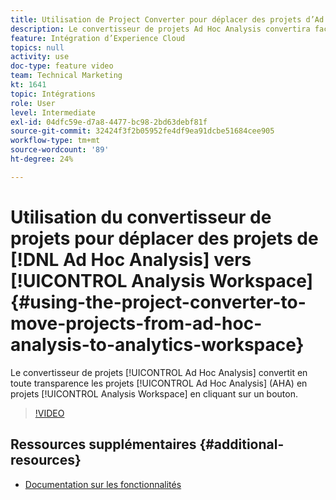 ```yaml
---
title: Utilisation de Project Converter pour déplacer des projets d’Ad Hoc Analysis vers Analytics Workspace
description: Le convertisseur de projets Ad Hoc Analysis convertira facilement les projets Ad Hoc Analysis (AHA) en projets Analysis Workspace en un simple clic sur un bouton.
feature: Intégration d’Experience Cloud
topics: null
activity: use
doc-type: feature video
team: Technical Marketing
kt: 1641
topic: Intégrations
role: User
level: Intermediate
exl-id: 04dfc59e-d7a8-4477-bc98-2bd63debf81f
source-git-commit: 32424f3f2b05952fe4df9ea91dcbe51684cee905
workflow-type: tm+mt
source-wordcount: '89'
ht-degree: 24%

---
```


# Utilisation du convertisseur de projets pour déplacer des projets de [!DNL Ad Hoc Analysis] vers [!UICONTROL Analysis Workspace] {#using-the-project-converter-to-move-projects-from-ad-hoc-analysis-to-analytics-workspace}

Le convertisseur de projets [!UICONTROL Ad Hoc Analysis] convertit en toute transparence les projets [!UICONTROL Ad Hoc Analysis] (AHA) en projets [!UICONTROL Analysis Workspace] en cliquant sur un bouton.

>[!VIDEO](https://video.tv.adobe.com/v/23118/?quality=12)

## Ressources supplémentaires {#additional-resources}

* [Documentation sur les fonctionnalités](https://marketing.adobe.com/resources/help/en_US/analytics/aha2aw/)
